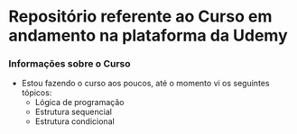 # Repositório referente ao Curso em andamento na plataforma da Udemy

### Informações sobre o Curso  

* Estou fazendo o curso aos poucos, até o momento vi os seguintes tópicos:  
    * Lógica de programação
    * Estrutura sequencial
    * Estrutura condicional
